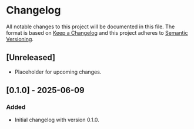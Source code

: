 # Changelog

All notable changes to this project will be documented in this file.
The format is based on [Keep a Changelog](https://keepachangelog.com/en/1.1.0/)
and this project adheres to [Semantic Versioning](https://semver.org/spec/v2.0.0.html).

## [Unreleased]

- Placeholder for upcoming changes.

## [0.1.0] - 2025-06-09
### Added
- Initial changelog with version 0.1.0.

